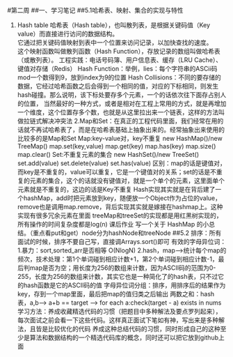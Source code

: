 #第二周 
##一、学习笔记
##5.1哈希表、映射、集合的实现与特性
1. Hash table
哈希表（Hash table），也叫散列表，是根据关键码值（Key value）而直接进行访问的数据结构。<br>
它通过把关键码值映射到表中一个位置来访问记录，以加快查找的速度。<br>
这个映射函数叫做散列函数（Hash Function），存放记录的数组叫做哈希表（或散列表）。
工程实践：电话号码簿、用户信息表、缓存（LRU Cache）、键值对存储（Redis）
Hash Function：举例，lies：每个字符串的ASCii码mod一个数得到9，放到index为9的位置
Hash Collisions：不同的要存储的数据，它经过哈希函数之后会得到一个相同的值，对应的下标相同，则发生hash碰撞。那么说明，该下标处要存多个元素，一个的话依次往下面存占别人的位置，
当然最好的一种方式，或者是相对在工程上常用的方式，就是再增加一个维度，这个位置存多个数，也就是从这里拉出来一个链表，这样的方法叫做拉链式解决冲突法
2.Map和Set：在真正的工程代码里面，我们经常在用的话就不再试哈希表了，而是在哈希表基础上抽象出来的。经常抽象出来使用的比较多的是Map和Set
Map:key-value对，key不重复
new HashMap()/new TreeMap()
map.set(key,value)
map.get(key)
map.has(key)
map.size()
map.clear()
Set:不重复元素的集合
new HashSet()/new TreeSet()
set.add(value)
set.delete(value)
set.has(value)
区别：map的话是键值对，而key是不重复的，value可以重复，它是一个键值对的关系；set的话是不重复的元素的集合，这个的话就没有键值对，就是一个单个的元素，这里面单个元素就是不重复的，这边的话是Key不重复
Hash实现其实就是在背后建了一个hashMap，add时把元素放到key，随便放一个Object作为占位的value，remove也是调用map.remove，背后实现其实就是嫁接在hashmap上。这种实现有很多冗余元素在里面
treeMap和treeSet的实现都是用红黑树实现的，所有操作的时间复杂度都是log(n)
课后作业
写一个关于 HashMap 的小总结。（重点看put和get）node分为hashNode和treeNode
##5.2
排序：所有面试的时候，排序不要自己写，直接调Arrays.sort()即可
有效的字母异位词：1.暴力：sort,sorted_arr是否相等  O(NlogN) 2.hash，map-->统计每个map的频次，技术处理：第1个单词碰到相应计数+1，第2个单词碰到相应计数-1，最后判map是否为空；用长度为256的数组来计数，因为ASCII码的范围为0-255，长度为256的数组来计数，其实它也是一种简化了的hash表，只不过它的hash函数是它的ASCII码的值
字母异位词分组：排序，用排序后的结果作为key，存到一个map里面，最后把map的值归类之后输出
两数之和：hash表，a,b--> a+b == target --> for each a:check(target - a) exists in nums
学习方法：养成收藏精选代码的习惯（把题目中多种解法及要点罗列起来），每次面试之前会看一下这些代码。这样真正面试下笔如有神，写出来是多种解法，且皆是比较优化的代码
         养成这种总结代码的习惯，同时形成自己的这种至少是算法和数据结构的一个精选代码库的概念，同时还可以把它放到github上面